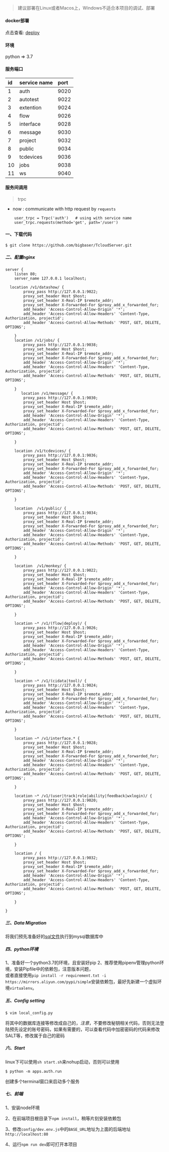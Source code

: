 > 建议部署在Linux或者Macos上，Windows不适合本项目的调试、部署
#### docker部署

点击查看: [deploy](https://github.com/bigbaser/TcloudServer/wiki/Docker%E9%83%A8%E7%BD%B2)

#### 环境
python => 3.7

#### 服务端口

| id | service name | port |
|:---- |:---- |:---- |
| 1 | auth | 9020 |
| 2 | autotest	| 9022 |
| 3 | extention | 9024 |
| 4 | flow | 9026 |
| 5 | interface	| 9028 |
| 6 | message | 9030 |
| 7 | project |	9032 |
| 8 | public | 9034 |
| 9 | tcdevices	| 9036 |
| 10 | jobs	| 9038 |
| 11 | ws	| 9040 |



#### 服务间调用 

> trpc

- now : communicate with http request by ```requests```

```
    user_trpc = Trpc('auth')   # using with service name
    user_trpc.requests(method='get', path='/user')
```

#### 一、下载代码
```
$ git clone https://github.com/bigbaser/TcloudServer.git
```

##### 二、配置nginx

```
server {
    listen 80;
    server_name 127.0.0.1 localhost;

  location /v1/datashow/ {
        proxy_pass http://127.0.0.1:9022;
        proxy_set_header Host $host;
        proxy_set_header X-Real-IP $remote_addr;
        proxy_set_header X-Forwarded-For $proxy_add_x_forwarded_for;
        add_header 'Access-Control-Allow-Origin' '*';
        add_header 'Access-Control-Allow-Headers' 'Content-Type, Authorization, projectid';
        add_header 'Access-Control-Allow-Methods' 'POST, GET, DELETE, OPTIONS';

    }
    location /v1/jobs/ {
        proxy_pass http://127.0.0.1:9038;
        proxy_set_header Host $host;
        proxy_set_header X-Real-IP $remote_addr;
        proxy_set_header X-Forwarded-For $proxy_add_x_forwarded_for;
        add_header 'Access-Control-Allow-Origin' '*';
        add_header 'Access-Control-Allow-Headers' 'Content-Type, Authorization, projectid';
        add_header 'Access-Control-Allow-Methods' 'POST, GET, DELETE, OPTIONS';

    }
       location /v1/message/ {
        proxy_pass http://127.0.0.1:9030;
        proxy_set_header Host $host;
        proxy_set_header X-Real-IP $remote_addr;
        proxy_set_header X-Forwarded-For $proxy_add_x_forwarded_for;
        add_header 'Access-Control-Allow-Origin' '*';
        add_header 'Access-Control-Allow-Headers' 'Content-Type, Authorization, projectid';
        add_header 'Access-Control-Allow-Methods' 'POST, GET, DELETE, OPTIONS';

    }

    location /v1/tcdevices/ {
        proxy_pass http://127.0.0.1:9036;
        proxy_set_header Host $host;
        proxy_set_header X-Real-IP $remote_addr;
        proxy_set_header X-Forwarded-For $proxy_add_x_forwarded_for;
        add_header 'Access-Control-Allow-Origin' '*';
        add_header 'Access-Control-Allow-Headers' 'Content-Type, Authorization, projectid';
        add_header 'Access-Control-Allow-Methods' 'POST, GET, DELETE, OPTIONS';

    }

    location  /v1/public/ {
        proxy_pass http://127.0.0.1:9034;
        proxy_set_header Host $host;
        proxy_set_header X-Real-IP $remote_addr;
        proxy_set_header X-Forwarded-For $proxy_add_x_forwarded_for;
        add_header 'Access-Control-Allow-Origin' '*';
        add_header 'Access-Control-Allow-Headers' 'Content-Type, Authorization, projectid';
        add_header 'Access-Control-Allow-Methods' 'POST, GET, DELETE, OPTIONS';

    }

    location  /v1/monkey/ {
        proxy_pass http://127.0.0.1:9022;
        proxy_set_header Host $host;
        proxy_set_header X-Real-IP $remote_addr;
        proxy_set_header X-Forwarded-For $proxy_add_x_forwarded_for;
        add_header 'Access-Control-Allow-Origin' '*';
        add_header 'Access-Control-Allow-Headers' 'Content-Type, Authorization, projectid';
        add_header 'Access-Control-Allow-Methods' 'POST, GET, DELETE, OPTIONS';

    }

    location ~* /v1/(flow|deploy)/ {
        proxy_pass http://127.0.0.1:9026;
        proxy_set_header Host $host;
        proxy_set_header X-Real-IP $remote_addr;
        proxy_set_header X-Forwarded-For $proxy_add_x_forwarded_for;
        add_header 'Access-Control-Allow-Origin' '*';
        add_header 'Access-Control-Allow-Headers' 'Content-Type, Authorization, projectid';
        add_header 'Access-Control-Allow-Methods' 'POST, GET, DELETE, OPTIONS';

    }

    location ~* /v1/(cidata|tool)/ {
        proxy_pass http://127.0.0.1:9024;
        proxy_set_header Host $host;
        proxy_set_header X-Real-IP $remote_addr;
        proxy_set_header X-Forwarded-For $proxy_add_x_forwarded_for;
        add_header 'Access-Control-Allow-Origin' '*';
        add_header 'Access-Control-Allow-Headers' 'Content-Type, Authorization, projectid';
        add_header 'Access-Control-Allow-Methods' 'POST, GET, DELETE, OPTIONS';

    }

    location ~* /v1/interface.* {
        proxy_pass http://127.0.0.1:9028;
        proxy_set_header Host $host;
        proxy_set_header X-Real-IP $remote_addr;
        proxy_set_header X-Forwarded-For $proxy_add_x_forwarded_for;
        add_header 'Access-Control-Allow-Origin' '*';
        add_header 'Access-Control-Allow-Headers' 'Content-Type, Authorization, projectid';
        add_header 'Access-Control-Allow-Methods' 'POST, GET, DELETE, OPTIONS';

    }

    location ~* /v1/(user|track|role|ability|feedback|wxlogin)/ {
        proxy_pass http://127.0.0.1:9020;
        proxy_set_header Host $host;
        proxy_set_header X-Real-IP $remote_addr;
        proxy_set_header X-Forwarded-For $proxy_add_x_forwarded_for;
        add_header 'Access-Control-Allow-Origin' '*';
        add_header 'Access-Control-Allow-Headers' 'Content-Type, Authorization, projectid';
        add_header 'Access-Control-Allow-Methods' 'POST, GET, DELETE, OPTIONS';

    }

    location / {
        proxy_pass http://127.0.0.1:9032;
        proxy_set_header Host $host;
        proxy_set_header X-Real-IP $remote_addr;
        proxy_set_header X-Forwarded-For $proxy_add_x_forwarded_for;
        add_header 'Access-Control-Allow-Origin' '*';
        add_header 'Access-Control-Allow-Headers' 'Content-Type, Authorization, projectid';
        add_header 'Access-Control-Allow-Methods' 'POST, GET, DELETE, OPTIONS';

    }

}
```

##### 三、Data Migration
将我们预先准备好的[sql文件](https://github.com/bigbaser/TcloudServer/blob/master/deploy/init/init.sql)执行到mysql数据库中

##### 四、python环境
1、准备好一个python3.7的环境，且安装好pip
2、推荐使用pipenv管理python环境，安装Pipfile中的依赖包，注意版本问题，  
或者直接使用`pip install -r requirement.txt -i https://mirrors.aliyun.com/pypi/simple`安装依赖包，最好先新建一个虚拟环境`virtualenv`。

##### 五、Config setting
```
$ vim local_config.py
```
将其中的数据库连接等修改成自己的，*注意*，不要修改秘钥相关代码，否则无法登陆预先设定的账号密码，如果有需要的，可以查看代码中加密密码的代码来修改SALT等，修改属于自己的密码

##### 六、Start
linux下可以使用`sh start.sh`来nohup启动，否则可以使用
```
$ python -m apps.auth.run
```
创建多个terminal窗口来启动多个服务

##### 七、前端
1、安装node环境

2、在前端项目根目录下`npm install`，稍等片刻安装依赖包

3、修改`config/dev.env.js`中的`BASE_URL`地址为上面的后端地址`http://localhost:80`

4、运行`npm run dev`即可打开本项目